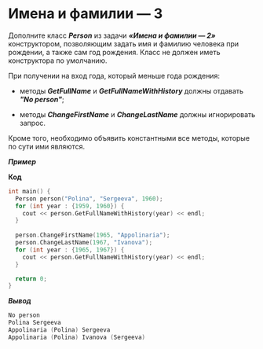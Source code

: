 Имена и фамилии — 3<a name="TOP"></a>
===================

Дополните класс ***Person*** из задачи ***«Имена и фамилии — 2»*** конструктором, позволяющим задать имя и фамилию человека при рождении, а также сам год рождения. Класс не должен иметь конструктора по умолчанию.

При получении на вход года, который меньше года рождения:

   * методы ***GetFullName*** и ***GetFullNameWithHistory*** должны отдавать ***"No person"***;

   * методы ***ChangeFirstName*** и ***ChangeLastName*** должны игнорировать запрос.

Кроме того, необходимо объявить константными все методы, которые по сути ими являются.

***Пример***

**Код**

```C++
int main() {
  Person person("Polina", "Sergeeva", 1960);
  for (int year : {1959, 1960}) {
    cout << person.GetFullNameWithHistory(year) << endl;
  }
  
  person.ChangeFirstName(1965, "Appolinaria");
  person.ChangeLastName(1967, "Ivanova");
  for (int year : {1965, 1967}) {
    cout << person.GetFullNameWithHistory(year) << endl;
  }

  return 0;
}
```

***Вывод***

```C++
No person
Polina Sergeeva
Appolinaria (Polina) Sergeeva
Appolinaria (Polina) Ivanova (Sergeeva)
```
